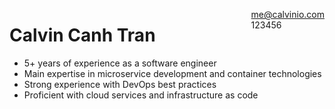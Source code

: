 <span style="float: right">me@calvinio.com<br>123456</span>
# Calvin Canh Tran
- 5+ years of experience as a software engineer
- Main expertise in microservice development and container technologies
- Strong experience with DevOps best practices
- Proficient with cloud services and infrastructure as code
